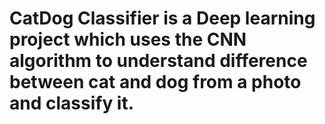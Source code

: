# CatDog Classifier is a Deep learning project which uses the CNN algorithm to understand difference between cat and dog from a photo and classify it.
